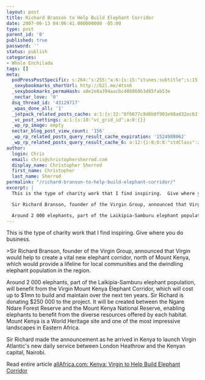 ```yaml
---
layout: post
title: Richard Branson to Help Build Elephant Corridor
date: 2007-06-13 04:06:41.000000000 -05:00
type: post
parent_id: '0'
published: true
password: ''
status: publish
categories:
- Whole Enchilada
tags: []
meta:
  podPressPostSpecific: s:264:"s:255:"a:6:{s:15:"itunes:subtitle";s:15:"##PostExcerpt##";s:14:"itunes:summary";s:15:"##PostExcerpt##";s:15:"itunes:keywords";s:17:"##WordPressCats##";s:13:"itunes:author";s:10:"##Global##";s:15:"itunes:explicit";s:7:"Default";s:12:"itunes:block";s:7:"Default";}";";
  _sexybookmarks_shortUrl: http://b2l.me/4tsn6
  _sexybookmarks_permaHash: a8e2e0a394aacbc486860b3d85fab53e
  _nectar_love: '0'
  dsq_thread_id: '43129717'
  _wpas_done_all: '1'
  _jetpack_related_posts_cache: a:1:{s:32:"8f6677c9d6b0f903e98ad32ec61f8deb";a:2:{s:7:"expires";i:1486344957;s:7:"payload";a:3:{i:0;a:1:{s:2:"id";i:727;}i:1;a:1:{s:2:"id";i:694;}i:2;a:1:{s:2:"id";i:261;}}}}
  _vc_post_settings: a:1:{s:10:"vc_grid_id";a:0:{}}
  _wp_rp_image: empty
  nectar_blog_post_view_count: '156'
  _wp_rp_related_posts_query_result_cache_expiration: '1524988062'
  _wp_rp_related_posts_query_result_cache_6: a:12:{i:0;O:8:"stdClass":2:{s:7:"post_id";s:3:"321";s:5:"score";s:17:"92.22532247749339";}i:1;O:8:"stdClass":2:{s:7:"post_id";s:3:"349";s:5:"score";s:17:"86.86160273992465";}i:2;O:8:"stdClass":2:{s:7:"post_id";s:3:"409";s:5:"score";s:16:"59.9817760665445";}i:3;O:8:"stdClass":2:{s:7:"post_id";s:3:"227";s:5:"score";s:17:"56.36285797389239";}i:4;O:8:"stdClass":2:{s:7:"post_id";s:3:"365";s:5:"score";s:18:"55.479192469314754";}i:5;O:8:"stdClass":2:{s:7:"post_id";s:4:"2296";s:5:"score";s:17:"51.89485178798986";}i:6;O:8:"stdClass":2:{s:7:"post_id";s:3:"327";s:5:"score";s:17:"48.70303420738246";}i:7;O:8:"stdClass":2:{s:7:"post_id";s:3:"261";s:5:"score";s:17:"48.70303420738246";}i:8;O:8:"stdClass":2:{s:7:"post_id";s:4:"1417";s:5:"score";s:16:"48.2207100937431";}i:9;O:8:"stdClass":2:{s:7:"post_id";s:4:"1196";s:5:"score";s:16:"48.2207100937431";}i:10;O:8:"stdClass":2:{s:7:"post_id";s:3:"380";s:5:"score";s:16:"48.2207100937431";}i:11;O:8:"stdClass":2:{s:7:"post_id";s:3:"359";s:5:"score";s:16:"48.2207100937431";}}
author:
  login: Chris
  email: chris@christophersherrod.com
  display_name: Christopher Sherrod
  first_name: Christopher
  last_name: Sherrod
permalink: "/richard-branson-to-help-build-elephant-corridor/"
excerpt: |
  This is the type of charity work that I find inspiring.  Give where you do business.

  Sir Richard Branson, founder of the Virgin Group, announced that Virgin would help to create a vital new elephant corridor, north of Mount Kenya, which would provide a lifeline for local communities and the dwindling elephant population in the region.

  Around 2 000 elephants, part of the Laikipia-Samburu elephant population, will benefit from the Virgin Mount Kenya Elephant Corridor, which will cost up to $1mn to build and maintain over the next ten years. Sir Richard is donating $250 000 to the project. It will be created between the Ngare Ndare Forest Reserve and the Mount Kenya National Reserve, enabling elephants to benefit from the diverse resources offered by each habitat. Mount Kenya is a World Heritage site and one of the most impressive landscapes in Eastern Africa.
---
```

<p>This is the type of charity work that I find inspiring.  Give where you do business.</p>
>Sir Richard Branson, founder of the Virgin Group, announced that Virgin would help to create a vital new elephant corridor, north of Mount Kenya, which would provide a lifeline for local communities and the dwindling elephant population in the region.</p>
<p>Around 2 000 elephants, part of the Laikipia-Samburu elephant population, will benefit from the Virgin Mount Kenya Elephant Corridor, which will cost up to $1mn to build and maintain over the next ten years. Sir Richard is donating $250 000 to the project. It will be created between the Ngare Ndare Forest Reserve and the Mount Kenya National Reserve, enabling elephants to benefit from the diverse resources offered by each habitat. Mount Kenya is a World Heritage site and one of the most impressive landscapes in Eastern Africa.</p>
<p>Sir Richard made the announcement as he arrived in Kenya to launch Virgin Atlantic's new daily service between London Heathrow and the Kenyan capital, Nairobi.
</p></blockquote>
<p>Read entire article <a href="http://allafrica.com/stories/200706040440.html" rel="nofollow">allAfrica.com: Kenya: Virgin to Help Build Elephant Corridor</a></p>
